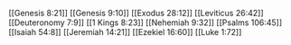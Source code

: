 [[Genesis 8:21]]
[[Genesis 9:10]]
[[Exodus 28:12]]
[[Leviticus 26:42]]
[[Deuteronomy 7:9]]
[[1 Kings 8:23]]
[[Nehemiah 9:32]]
[[Psalms 106:45]]
[[Isaiah 54:8]]
[[Jeremiah 14:21]]
[[Ezekiel 16:60]]
[[Luke 1:72]]

